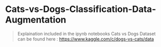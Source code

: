 # Cats-vs-Dogs-Classification-Data-Augmentation
> Explaination included in the ipynb notebooks
> Cats vs Dogs Dataset can be found here : https://www.kaggle.com/c/dogs-vs-cats/data
